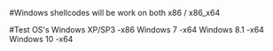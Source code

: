 #Windows shellcodes will be work on both x86 / x86_x64



#Test OS's
      Windows XP/SP3 -x86
      Windows 7      -x64
      Windows 8.1    -x64
      Windows 10     -x64

